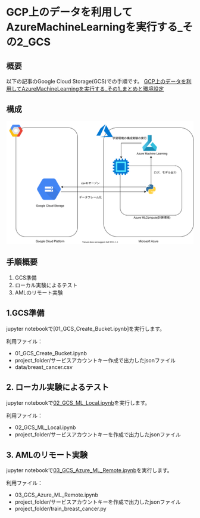 # GCP上のデータを利用してAzureMachineLearningを実行する_その2_GCS

## 概要

以下の記事のGoogle Cloud Storage(GCS)での手順です。
[GCP上のデータを利用してAzureMachineLearningを実行する_その1_まとめと環境設定](../GCP上のデータを利用してAzureMachineLearningを実行する_その1_まとめと環境設定/README.md)


## 構成

![](../GCP上のデータを利用してAzureMachineLearningを実行する_その1_まとめ/.media/GCSAML.drawio.svg)

## 手順概要

1. GCS準備
2. ローカル実験によるテスト
3. AMLのリモート実験

## 1.GCS準備
jupyter notebookで[01_GCS_Create_Bucket.ipynb]を実行します。<br>

利用ファイル：
- 01_GCS_Create_Bucket.ipynb
- project_folder/サービスアカウントキー作成で出力したjsonファイル
- data/breast_cancer.csv

## 2. ローカル実験によるテスト
jupyter notebookで[02_GCS_ML_Local.ipynb](./source/02_GCS_ML_Local.ipynb)を実行します。<br>

利用ファイル：
- 02_GCS_ML_Local.ipynb
- project_folder/サービスアカウントキーを作成で出力したjsonファイル

## 3. AMLのリモート実験

jupyter notebookで[03_GCS_Azure_ML_Remote.ipynb](./source/03_GCS_Azure_ML_Remote.ipynb)を実行します。<br>

利用ファイル：
- 03_GCS_Azure_ML_Remote.ipynb
- project_folder/サービスアカウントキーを作成で出力したjsonファイル
- project_folder/train_breast_cancer.py

